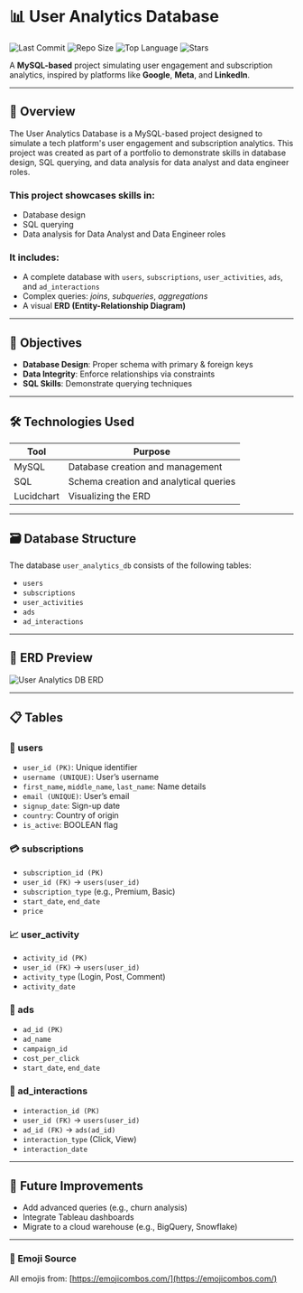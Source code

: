 # 📊 User Analytics Database

![Last Commit](https://img.shields.io/github/last-commit/amoreiraj/user_analytics_db)
![Repo Size](https://img.shields.io/github/repo-size/amoreiraj/user_analytics_db)
![Top Language](https://img.shields.io/github/languages/top/amoreiraj/user_analytics_db)
![Stars](https://img.shields.io/github/stars/amoreiraj/user_analytics_db?style=social)

A **MySQL-based** project simulating user engagement and subscription analytics, inspired by platforms like **Google**, **Meta**, and **LinkedIn**.

---

## 🧠 Overview

The User Analytics Database is a MySQL-based project designed to simulate a tech platform's user engagement and subscription analytics. This project was created as part of a portfolio to demonstrate skills in database design, SQL querying, and data analysis for data analyst and data engineer roles.

### This project showcases skills in:
- Database design  
- SQL querying  
- Data analysis for Data Analyst and Data Engineer roles  

### It includes:
- A complete database with `users`, `subscriptions`, `user_activities`, `ads`, and `ad_interactions`
- Complex queries: *joins*, *subqueries*, *aggregations*
- A visual **ERD (Entity-Relationship Diagram)**

---

## 🎯 Objectives

- **Database Design**: Proper schema with primary & foreign keys  
- **Data Integrity**: Enforce relationships via constraints  
- **SQL Skills**: Demonstrate querying techniques  

---

## 🛠️ Technologies Used

| Tool       | Purpose                                |
|------------|----------------------------------------|
| MySQL      | Database creation and management       |
| SQL        | Schema creation and analytical queries |
| Lucidchart | Visualizing the ERD                    |

---

## 🗃️ Database Structure

The database `user_analytics_db` consists of the following tables:
- `users`
- `subscriptions`
- `user_activities`
- `ads`
- `ad_interactions`

---

## 📌 ERD Preview

![User Analytics DB ERD](https://github.com/amoreiraj/user_analytics_db/blob/main/user_analytics_db_ERD.png)

---

## 📋 Tables

### 👤 users
- `user_id (PK)`: Unique identifier  
- `username (UNIQUE)`: User’s username  
- `first_name`, `middle_name`, `last_name`: Name details  
- `email (UNIQUE)`: User’s email  
- `signup_date`: Sign-up date  
- `country`: Country of origin  
- `is_active`: BOOLEAN flag  

### 💳 subscriptions
- `subscription_id (PK)`  
- `user_id (FK)` → `users(user_id)`  
- `subscription_type` (e.g., Premium, Basic)  
- `start_date`, `end_date`  
- `price`

### 📈 user_activity
- `activity_id (PK)`  
- `user_id (FK)` → `users(user_id)`  
- `activity_type` (Login, Post, Comment)  
- `activity_date`

### 📢 ads
- `ad_id (PK)`  
- `ad_name`  
- `campaign_id`  
- `cost_per_click`  
- `start_date`, `end_date`

### 💬 ad_interactions
- `interaction_id (PK)`  
- `user_id (FK)` → `users(user_id)`  
- `ad_id (FK)` → `ads(ad_id)`  
- `interaction_type` (Click, View)  
- `interaction_date`

---

## 🚀 Future Improvements

- Add advanced queries (e.g., churn analysis)  
- Integrate Tableau dashboards  
- Migrate to a cloud warehouse (e.g., BigQuery, Snowflake)

---

### 🎨 Emoji Source

All emojis from: [https://emojicombos.com/](https://emojicombos.com/)
